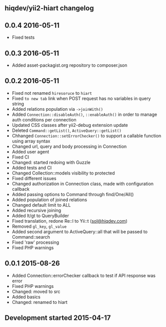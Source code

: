 hiqdev/yii2-hiart changelog
---------------------------

## 0.0.4 2016-05-11

- Fixed tests

## 0.0.3 2016-05-11

- Added asset-packagist.org repository to composer.json

## 0.0.2 2016-05-11

- Fixed not renamed `hiresoruce` to `hiart`
- Fixed `to new tab` link when POST request has no variables in query string
- Added relations population via `->joinWith()`
- Added `Connection::disableAuth()`, `::enableAuth()` in order to manage auth conditions per connection
- Updated CSS classes after yii2-debug extension update
- Deleted `Command::getList()`, `ActiveQuery::getList()`
- Chhanged `Connection::setErrorChecker()` to support a callable function using array syntax
- Changed url, query and body processing in Connection
- Added user agent
- Fixed CI
- Changed: started redoing with Guzzle
- Added tests and CI
- Changed Collection::models visibility to protected
- Fixed different issues
- Changed authorization in Connection class, made with configuration callback
- Added passing options to Command through find/One/All()
- Added population of joined relations
- Changed default limit to ALL
- Added recursive joining
- Added lt/gt to QueryBuilder
- Fixed translation, redone Re::l to Yii::t (sol@hiqdev.com)
- Removed `gl_key`, `gl_value`
- Added second argument to ActiveQuery::all that will be passed to Command::search
- Fixed 'raw' processing
- Fixed PHP warnings

## 0.0.1 2015-08-26

- Added Connection::errorChecker callback to test if API response was error
- Fixed PHP warnings
- Changed: moved to src
- Added basics
- Changed: renamed to hiart

## Development started 2015-04-17

